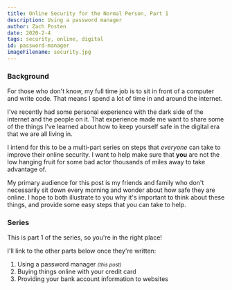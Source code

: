 ```yaml
---
title: Online Security for the Normal Person, Part 1
description: Using a password manager
author: Zach Posten
date: 2020-2-4
tags: security, online, digital
id: password-manager
imageFilename: security.jpg
---
```


### Background

For those who don't know, my full time job is to sit in front of a computer and write code. That means I spend a lot of time in and around the internet.

I've recently had some personal experience with the dark side of the internet and the people on it. That experience made me want to share some of the things I've learned about how to keep yourself safe in the digital era that we are all living in.

I intend for this to be a multi-part series on steps that _everyone_ can take to improve their online security. I want to help make sure that **you** are not the low hanging fruit for some bad actor thousands of miles away to take advantage of.

My primary audience for this post is my friends and family who don't necessarily sit down every morning and wonder about how safe they are online. I hope to both illustrate to you why it's important to think about these things, and provide some easy steps that you can take to help.

### Series

This is part 1 of the series, so you're in the right place!

I'll link to the other parts below once they're written:

1. <span>Using a password manager <i><small>(this post)</small></i></span>
1. Buying things online with your credit card
1. Providing your bank account information to websites
